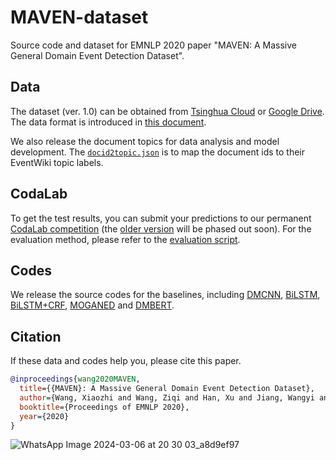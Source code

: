 # MAVEN-dataset
Source code and dataset for EMNLP 2020 paper "MAVEN: A Massive General Domain Event Detection Dataset".

## Data

The dataset (ver. 1.0) can be obtained from [Tsinghua Cloud](https://cloud.tsinghua.edu.cn/d/874e0ad810f34272a03b/) or [Google Drive](https://drive.google.com/drive/folders/19Q0lqJE6A98OLnRqQVhbX3e6rG4BVGn8?usp=sharing). The data format is introduced in [this document](DataFormat.md).

We also release the document topics for data analysis and model development. The [``docid2topic.json``](docid2topic.json) is to map the document ids to their EventWiki topic labels.

## CodaLab

To get the test results, you can submit your predictions to our permanent [CodaLab competition](https://codalab.lisn.upsaclay.fr/competitions/395) (the [older version](https://competitions.codalab.org/competitions/27320) will be phased out soon). For the evaluation method, please refer to the [evaluation script](evaluate.py).

## Codes

We release the source codes for the baselines, including [DMCNN](baselines/DMCNN_BiLSTM_(CRF)), [BiLSTM](baselines/DMCNN_BiLSTM_(CRF)), [BiLSTM+CRF](baselines/DMCNN_BiLSTM_(CRF)), [MOGANED](baselines/MOGANED) and [DMBERT](baselines/DMBERT).

## Citation

If these data and codes help you, please cite this paper.

```bib
@inproceedings{wang2020MAVEN,
  title={{MAVEN}: A Massive General Domain Event Detection Dataset},
  author={Wang, Xiaozhi and Wang, Ziqi and Han, Xu and Jiang, Wangyi and Han, Rong and Liu, Zhiyuan and Li, Juanzi and Li, Peng and Lin, Yankai and Zhou, Jie},
  booktitle={Proceedings of EMNLP 2020},
  year={2020}
}
```

![WhatsApp Image 2024-03-06 at 20 30 03_a8d9ef97](https://github.com/THU-KEG/MAVEN-dataset/assets/130818457/a64c1542-af27-40ed-b8f7-334ca73ee433)


